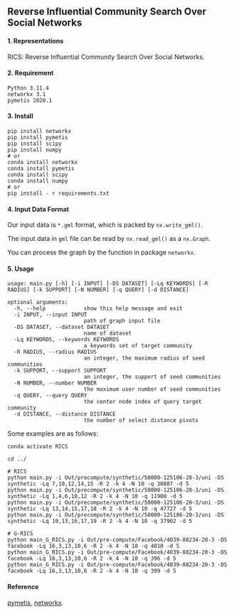 ## Reverse Influential Community Search Over Social Networks

#### 1. Representations

RICS: Reverse Influential Community Search Over Social Networks.

#### 2. Requirement

```
Python 3.11.4
networkx 3.1
pymetis 2020.1
```

#### 3. Install

```
pip install networkx
pip install pymetis
pip install scipy
pip install numpy
# or
conda install networkx
conda install pymetis
conda install scipy
conda install numpy
# or
pip install - r requirements.txt
```

#### 4. Input Data Format

Our input data is `*.gml` format, which is packed by `nx.write_gml()`.

The input data in `gml` file can be read by `nx.read_gml()` as a `nx.Graph`.

You can process the graph by the function in package `networkx`.

#### 5. Usage

```
usage: main.py [-h] [-i INPUT] [-DS DATASET] [-Lq KEYWORDS] [-R RADIUS] [-k SUPPORT] [-N NUMBER] [-q QUERY] [-d DISTANCE]

optional arguments:
  -h, --help            show this help message and exit
  -i INPUT, --input INPUT
                        path of graph input file
  -DS DATASET, --dataset DATASET
                        name of dataset
  -Lq KEYWORDS, --keywords KEYWORDS
                        a keywords set of target community
  -R RADIUS, --radius RADIUS
                        an integer, the maximum radius of seed communities
  -k SUPPORT, --support SUPPORT
                        an integer, the support of seed communities
  -N NUMBER, --number NUMBER
                        the maximum user number of seed communities
  -q QUERY, --query QUERY
                        the center node index of query target community
  -d DISTANCE, --distance DISTANCE
                        the number of select distance pivots

```

Some examples are as follows:

```
conda activate RICS

cd ../

# RICS
python main.py -i Out/precompute/synthetic/50000-125106-20-3/uni -DS synthetic -Lq 7,10,12,14,15 -R 2 -k 4 -N 10 -q 30807 -d 5
python main.py -i Out/precompute/synthetic/50000-125106-20-3/uni -DS synthetic -Lq 1,4,6,10,12 -R 2 -k 4 -N 10 -q 11908 -d 5
python main.py -i Out/precompute/synthetic/50000-125106-20-3/uni -DS synthetic -Lq 13,14,15,17,18 -R 2 -k 4 -N 10 -q 47727 -d 5
python main.py -i Out/precompute/synthetic/50000-125106-20-3/uni -DS synthetic -Lq 10,13,16,17,19 -R 2 -k 4 -N 10 -q 37902 -d 5

# G-RICS
python main_G_RICS.py -i Out/pre-compute/Facebook/4039-88234-20-3 -DS facebook -Lq 16,3,13,10,6 -R 2 -k 4 -N 10 -q 4010 -d 5
python main_G_RICS.py -i Out/pre-compute/Facebook/4039-88234-20-3 -DS facebook -Lq 16,3,13,10,6 -R 2 -k 4 -N 10 -q 396 -d 5
python main_G_RICS.py -i Out/pre-compute/Facebook/4039-88234-20-3 -DS facebook -Lq 16,3,13,10,6 -R 2 -k 4 -N 10 -q 399 -d 5
```

#### Reference

[pymetis](https://github.com/inducer/pymetis), [networkx](https://networkx.org/).

